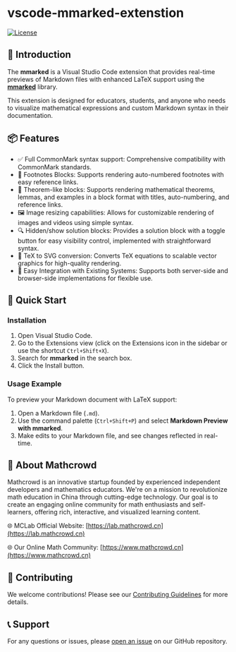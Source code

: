 # vscode-mmarked-extenstion

[![License](https://img.shields.io/badge/License-MIT-blue.svg)](LICENSE)

## 🌟 Introduction

The **mmarked** is a Visual Studio Code extension that provides real-time previews of Markdown files with enhanced LaTeX support using the [**mmarked**](https://lab.mathcrowd.cn/mmarked) library. 

This extension is designed for educators, students, and anyone who needs to visualize mathematical expressions and custom Markdown syntax in their documentation.

## 📦 Features

- ✅ Full CommonMark syntax support: Comprehensive compatibility with CommonMark standards.
- 🔢 Footnotes Blocks: Supports rendering auto-numbered footnotes with easy reference links.
- 📘 Theorem-like blocks: Supports rendering mathematical theorems, lemmas, and examples in a block format with titles, auto-numbering, and reference links.
- 🖼️ Image resizing capabilities: Allows for customizable rendering of images and videos using simple syntax.
- 🔍 Hidden/show solution blocks: Provides a solution block with a toggle button for easy visibility control, implemented with straightforward syntax.
- 🧮 TeX to SVG conversion: Converts TeX equations to scalable vector graphics for high-quality rendering.
- 🔗 Easy Integration with Existing Systems: Supports both server-side and browser-side implementations for flexible use.


## 🚀 Quick Start

### Installation

1. Open Visual Studio Code.
2. Go to the Extensions view (click on the Extensions icon in the sidebar or use the shortcut `Ctrl+Shift+X`).
3. Search for **mmarked** in the search box.
4. Click the Install button.

### Usage Example

To preview your Markdown document with LaTeX support:

1. Open a Markdown file (`.md`).
2. Use the command palette (`Ctrl+Shift+P`) and select **Markdown Preview with mmarked**.
3. Make edits to your Markdown file, and see changes reflected in real-time.

## 👥 About Mathcrowd

Mathcrowd is an innovative startup founded by experienced independent developers and mathematics educators. We're on a mission to revolutionize math education in China through cutting-edge technology. Our goal is to create an engaging online community for math enthusiasts and self-learners, offering rich, interactive, and visualized learning content.

🌐 MCLab Official Website: [https://lab.mathcrowd.cn](https://lab.mathcrowd.cn) 

🌐 Our Online Math Community: [https://www.mathcrowd.cn](https://www.mathcrowd.cn) 

## 🤝 Contributing

We welcome contributions! Please see our [Contributing Guidelines](CONTRIBUTING.md) for more details.

## 📞 Support

For any questions or issues, please [open an issue](https://github.com/mathedu4all/mmarked-vscode-extension/issues) on our GitHub repository.